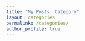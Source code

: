 ```yaml
---
title: "My Posts: Category"
layout: categories
permalink: /categories/
author_profile: true
---
```

